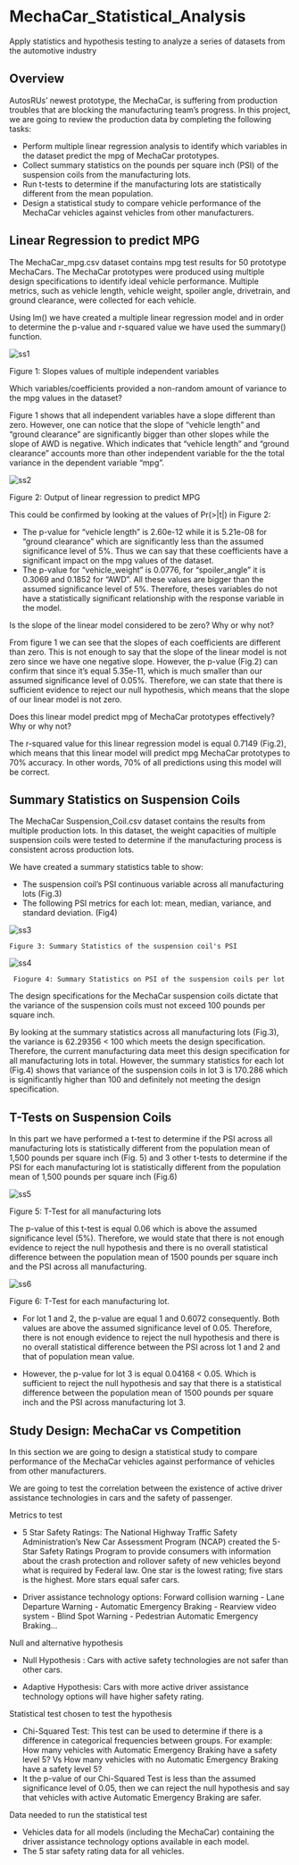 # MechaCar_Statistical_Analysis
Apply statistics and hypothesis testing to analyze a series of datasets from the automotive industry
## Overview
AutosRUs’ newest prototype, the MechaCar, is suffering from production troubles that are blocking the manufacturing team’s progress. In this project, we are going to review the production data by completing the following tasks:

  * Perform multiple linear regression analysis to identify which variables in the dataset predict the mpg of MechaCar prototypes.
  * Collect summary statistics on the pounds per square inch (PSI) of the suspension coils from the manufacturing lots.
  * Run t-tests to determine if the manufacturing lots are statistically different from the mean population.
  * Design a statistical study to compare vehicle performance of the MechaCar vehicles against vehicles from other manufacturers.
## Linear Regression to predict MPG

The MechaCar_mpg.csv dataset contains mpg test results for 50 prototype MechaCars. The MechaCar prototypes were produced using multiple design specifications to identify ideal vehicle performance. Multiple metrics, such as vehicle length, vehicle weight, spoiler angle, drivetrain, and ground clearance, were collected for each vehicle.

Using lm() we have created a multiple linear regression model and in order to determine the p-value and r-squared value we have used the summary() function.


![ss1](https://user-images.githubusercontent.com/111541268/206868069-dacdc00d-1a0d-49d0-b53f-b84a0be75152.png)
   
   Figure 1: Slopes values of multiple independent variables

Which variables/coefficients provided a non-random amount of variance to the mpg values in the dataset?

Figure 1 shows that all independent variables have a slope different than zero. However, one can notice that the slope of “vehicle length” and “ground clearance” are significantly bigger than other slopes while the slope of AWD is negative. Which indicates that “vehicle length” and “ground clearance” accounts more than other independent variable for the the total variance in the dependent variable “mpg”.

![ss2](https://user-images.githubusercontent.com/111541268/206868075-2b3faade-342b-4b2d-9b99-3e336438bd0d.png)
  
  Figure 2: Output of linear regression to predict MPG


This could be confirmed by looking at the values of Pr(>|t|) in Figure 2:

  * The p-value for “vehicle length” is 2.60e-12 while it is 5.21e-08 for “ground clearance” which are significantly less than the assumed significance level of 5%.       Thus we can say that these coefficients have a significant impact on the mpg values of the dataset.
  * The p-value for “vehicle_weight” is 0.0776, for “spoiler_angle” it is 0.3069 and 0.1852 for “AWD”. All these values are bigger than the assumed significance level     of 5%. Therefore, theses variables do not have a statistically significant relationship with the response variable in the model.

Is the slope of the linear model considered to be zero? Why or why not?

 From figure 1 we can see that the slopes of each coefficients are different than zero. This is not enough to say that the slope of the linear model is not zero since  we have one negative slope. However, the p-value (Fig.2) can confirm that since it’s equal 5.35e-11, which is much smaller than our assumed significance level of 0.05%. Therefore, we can state that there is sufficient evidence to reject our null hypothesis, which means that the slope of our linear model is not zero.

Does this linear model predict mpg of MechaCar prototypes effectively? Why or why not?

The r-squared value for this linear regression model is equal 0.7149 (Fig.2), which means that this linear model will predict mpg MechaCar prototypes to 70% accuracy. In other words, 70% of all predictions using this model will be correct.

## Summary Statistics on Suspension Coils

The MechaCar Suspension_Coil.csv dataset contains the results from multiple production lots. In this dataset, the weight capacities of multiple suspension coils were tested to determine if the manufacturing process is consistent across production lots.

We have created a summary statistics table to show:

  * The suspension coil’s PSI continuous variable across all manufacturing lots (Fig.3)
  * The following PSI metrics for each lot: mean, median, variance, and standard deviation. (Fig4)



![ss3](https://user-images.githubusercontent.com/111541268/206869460-913c0991-b22d-439a-b023-379e43c06d90.png)
    
    Figure 3: Summary Statistics of the suspension coil's PSI




![ss4](https://user-images.githubusercontent.com/111541268/206869472-a1e6e109-9f98-4698-aa17-29ec69f88218.png)
     
     Fiogure 4: Summary Statistics on PSI of the suspension coils per lot




The design specifications for the MechaCar suspension coils dictate that the variance of the suspension coils must not exceed 100 pounds per square inch.

By looking at the summary statistics across all manufacturing lots (Fig.3), the variance is 62.29356 < 100 which meets the design specification. Therefore, the current manufacturing data meet this design specification for all manufacturing lots in total.
However, the summary statistics for each lot (Fig.4) shows that variance of the suspension coils in lot 3 is 170.286 which is significantly higher than 100 and definitely not meeting the design specification.

## T-Tests on Suspension Coils

In this part we have performed a t-test to determine if the PSI across all manufacturing lots is statistically different from the population mean of 1,500 pounds per square inch (Fig. 5) and 3 other t-tests to determine if the PSI for each manufacturing lot is statistically different from the population mean of 1,500 pounds per square inch (Fig.6)


![ss5](https://user-images.githubusercontent.com/111541268/206870902-bd22f340-fe25-4fbd-9786-ca2fb2ef4c42.png)
   
   Figure 5: T-Test for all manufacturing lots

The p-value of this t-test is equal 0.06 which is above the assumed significance level (5%). Therefore, we would state that there is not enough evidence to reject the null hypothesis and there is no overall statistical difference between the population mean of 1500 pounds per square inch and the PSI across all manufacturing.


![ss6](https://user-images.githubusercontent.com/111541268/206870924-0bd8cddc-8307-4aaa-bbb3-94ebbadcde75.png)
  
  Figure 6: T-Test for each manufacturing lot.

 * For lot 1 and 2, the p-value are equal 1 and 0.6072 consequently. Both values are above the assumed significance level of 0.05. Therefore, there is not enough          evidence to reject the null hypothesis and there is no overall statistical difference between the PSI across lot 1 and 2 and that of population mean value.

 * However, the p-value for lot 3 is equal 0.04168 < 0.05. Which is sufficient to reject the null hypothesis and say that there is a statistical difference between the    population mean of 1500 pounds per square inch and the PSI across manufacturing lot 3.
 
 
 ## Study Design: MechaCar vs Competition
 In this section we are going to design a statistical study to compare performance of the MechaCar vehicles against performance of vehicles from other manufacturers.

We are going to test the correlation between the existence of active driver assistance technologies in cars and the safety of passenger.

Metrics to test

  * 5 Star Safety Ratings: The National Highway Traffic Safety Administration’s New Car Assessment Program (NCAP) created the 5-Star Safety Ratings Program to provide     consumers with information about the crash protection and rollover safety of new vehicles beyond what is required by Federal law. One star is the lowest rating;       five stars is the highest. More stars equal safer cars.

  * Driver assistance technology options: Forward collision warning - Lane Departure Warning - Automatic Emergency Braking - Rearview video system - Blind Spot Warning     - Pedestrian Automatic Emergency Braking…

Null and alternative hypothesis

  * Null Hypothesis : Cars with active safety technologies are not safer than other cars.

  * Adaptive Hypothesis: Cars with more active driver assistance technology options will have higher safety rating.

Statistical test chosen to test the hypothesis

  * Chi-Squared Test: This test can be used to determine if there is a difference in categorical frequencies between groups. For example: How many vehicles with           Automatic Emergency Braking have a safety level 5? Vs How many vehicles with no Automatic Emergency Braking have a safety level 5?
  * It the p-value of our Chi-Squared Test is less than the assumed significance level of 0.05, then we can reject the null hypothesis and say that vehicles with           active Automatic Emergency Braking are safer.
  
Data needed to run the statistical test

  
  * Vehicles data for all models (including the MechaCar) containing the driver assistance technology options available in each model.
  * The 5 star safety rating data for all vehicles.
